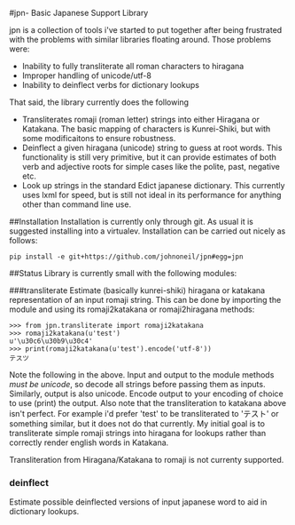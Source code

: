 #jpn- Basic Japanese Support Library

jpn is a collection of tools i've started to put together after being frustrated with the problems with similar libraries floating around.
Those problems were:
* Inability to fully transliterate all roman characters to hiragana
* Improper handling of unicode/utf-8
* Inability to deinflect verbs for dictionary lookups

That said, the library currently does the following
* Transliterates romaji (roman letter) strings into either Hiragana or Katakana. The basic mapping of characters is Kunrei-Shiki, but with some modificaitons to ensure robustness.
* Deinflect a given hiragana (unicode) string to guess at root words. This functionality is still very primitive, but it can provide estimates of both verb and adjective roots for simple cases like the polite, past, negative etc.
* Look up strings in the standard Edict japanese dictionary. This currently uses lxml for speed, but is still not ideal in its performance for anything other than command line use.

##Installation
Installation is currently only through git.
As usual it is suggested installing into a virtualev.
Installation can be carried out nicely as follows:
```
pip install -e git+https://github.com/johnoneil/jpn#egg=jpn
```

##Status
Library is currently small with the following modules:

###transliterate
Estimate (basically kunrei-shiki) hiragana or katakana representation of an input romaji string.
This can be done by importing the module and using its romaji2katakana or romaji2hiragana methods:
```
>>> from jpn.transliterate import romaji2katakana
>>> romaji2katakana(u'test')
u'\u30c6\u30b9\u30c4'
>>> print(romaji2katakana(u'test').encode('utf-8'))
テスツ
```
Note the following in the above. Input and output to the module methods *must be unicode*, so decode all strings before passing them as inputs.
Similarly, output is also unicode. Encode output to your encoding of choice to use (print) the output.
Also note that the transliteration to katakana above isn't perfect. For example i'd prefer 'test' to be transliterated to 'テスト' or something similar, but it does not do that currently. My initial goal is to transliterate simple romaji strings into hiragana for lookups rather than correctly render english words in Katakana.

Transliteration from Hiragana/Katakana to romaji is not currenty supported.


### deinflect
Estimate possible deinflected versions of input japanese word to aid in dictionary lookups.
